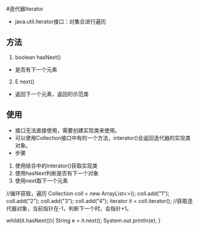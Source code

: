 #迭代器Iterator
* java.util.Iterator接口：对集合进行遍历
## 方法
1. boolean hasNext()
* 是否有下一个元素
2. E next()
* 返回下一个元素，返回的示范类
## 使用
* 接口无法直接使用，需要创建实现类来使用。
* 可以使用Collection接口中有的一个方法，interator()会返回迭代器的实现类对象。
* 步骤
1. 使用结合中的interator()获取实现类
2. 使用hasNext判断是否有下一个对象
3. 使用next取下一个元素


//循环获取，遍历
Collection<String> coll = new ArrayList<>();
coll.add("1");
coll.add("2");
coll.add("3");
coll.add("4");
iterator<String> it = coll.iterator(); //获取迭代器对象，当前指针在-1，判断下一个时，会指针+1。

whild(it.hasNext()){
  String e = it.next();
  System.out.println(e);
}